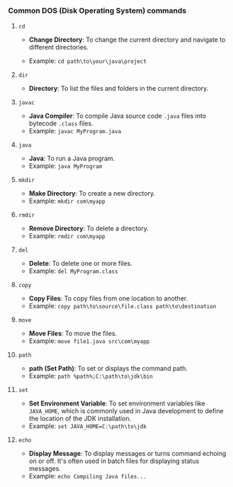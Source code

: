 ### Common DOS (Disk Operating System) commands

1. `cd`
    - **Change Directory**: To change the current directory and navigate to different directories.

    - Example: `cd path\to\your\java\project`

2. `dir`
    - **Directory**: To list the files and folders in the current directory.

3. `javac`
    - **Java Compiler**: To compile Java source code `.java` files into bytecode `.class` files. 
    - Example: `javac MyProgram.java`

4. `java`
    - **Java**: To run a Java program.
    - Example: `java MyProgram`

5. `mkdir`
    - **Make Directory**: To create a new directory.
   - Example: `mkdir com\myapp`

6. `rmdir`
    - **Remove Directory**: To delete a directory.
   - Example: `rmdir com\myapp`

7. `del`
    - **Delete**: To delete one or more files.
   - Example: `del MyProgram.class`

8. `copy`
    - **Copy Files**: To copy files from one location to another.
   - Example: `copy path\to\source\file.class path\to\destination`

9. `move`
    - **Move Files**: To move the files.
   - Example: `move file1.java src\com\myapp`

10. `path`
    - **path (Set Path)**: To set or displays the command path.
    - Example: `path %path%;C:\path\to\jdk\bin`

11. `set`
    - **Set Environment Variable**: To set environment variables like `JAVA_HOME`, which is commonly used in Java development to define the location of the JDK installation.
    - Example: `set JAVA_HOME=C:\path\to\jdk`

12. `echo`
    - **Display Message**: To display messages or turns command echoing on or off. It's often used in batch files for displaying status messages.
    - Example: `echo Compiling Java files...`